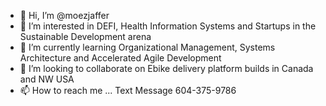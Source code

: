 - 👋 Hi, I’m @moezjaffer
- 👀 I’m interested in DEFI, Health Information Systems and Startups in the Sustainable Development arena
- 🌱 I’m currently learning Organizational Management, Systems Architecture and Accelerated Agile Development
- 💞️ I’m looking to collaborate on Ebike delivery platform builds in Canada and NW USA
- 📫 How to reach me ... Text Message 604-375-9786 

<!---
moezjaffer/moezjaffer 
--->
